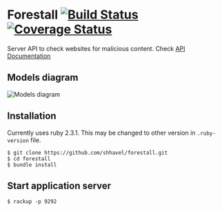 # Forestall [![Build Status](https://travis-ci.org/shhavel/forestall.svg?branch=master)](https://travis-ci.org/shhavel/forestall) [![Coverage Status](https://coveralls.io/repos/github/shhavel/forestall/badge.svg?branch=master)](https://coveralls.io/github/shhavel/forestall?branch=master)

Server API to check websites for malicious content. Check [API Documentation](http://shhavel.github.io/)

## Models diagram

![Models diagram](http://shhavel.github.io/models.svg)

## Installation

Currently uses ruby 2.3.1. This may be changed to other version in `.ruby-version` file.

```shell
$ git clone https://github.com/shhavel/forestall.git
$ cd forestall
$ bundle install
```

## Start application server

```shell
$ rackup -p 9292
```
